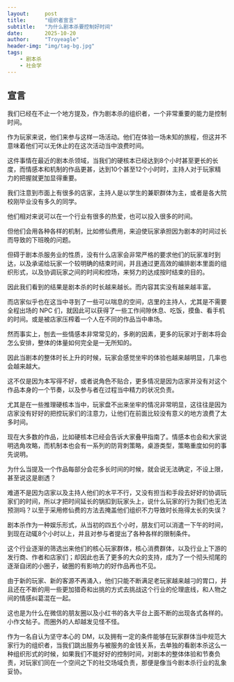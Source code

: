 ```yaml
---
layout:     post
title:      "组织者宣言"
subtitle:   "为什么剧本杀要控制好时间"
date:       2025-10-20
author:     "Troyeagle"
header-img: "img/tag-bg.jpg"
tags:
    - 剧本杀
    - 社会学
---
```


## 宣言

我们已经在不止一个地方提及，作为剧本杀的组织者，一个非常重要的能力是控制时间。

作为玩家来说，他们来参与这样一场活动。他们在体验一场未知的旅程，但这并不意味着他们可以无休止的在这次活动当中浪费时间。

这件事情在最近的剧本杀领域，当我们的硬核本已经达到8个小时甚至更长的长度，而情感本和机制的作品更甚，达到10个甚至12个小时时，主持人对于玩家精力的把握就更加显得重要。

我们注意到市面上有很多的店家，主持人是以学生的兼职群体为主，或者是各大院校刚毕业没有多久的同学。

他们相对来说可以在一个行业有很多的热爱，也可以投入很多的时间。

但他们会用各种各样的机制，比如修仙费用，来迫使玩家承担因为剧本的时间过长而导致的下班晚的问题。

但碍于剧本杀服务业的性质，没有什么店家会非常严格的要求他们的玩家准时到达，以及承诺给玩家一个较明确的结束时间，并且通过更高效的编排剧本里面的组织形式，以及协调玩家之间的时间和控场，来努力的达成按时结束的目的。

因此我们看到的结果是剧本杀的时长越来越长。而内容其实没有越来越丰富。

而店家似乎也在这当中寻到了一些可以喘息的空间，店里的主持人，尤其是不需要全程出场的 NPC 们，就因此可以获得了一些工作间隙休息、吃饭，摸鱼、看手机的时间。或是被店家压榨着一个人在不同的作品当中串场。

然而事实上，刨去一些情感本非常常见的，多刷的因素，更多的玩家对于剧本将会怎么安排，整体的体量如何完全是一无所知的。

因此当剧本的整体时长上升的时候，玩家会感觉坐牢的体验也越来越明显，几率也会越来越大。

这不仅是因为本写得不好，或者说角色不贴合，更多情况是因为店家并没有对这个作品本身的一个节奏，以及参与者在过程当中精力的状况负责。

尤其是在一些推理硬核本当中，玩家盘不出来坐牢的情况非常明显，这往往是因为店家没有好好的把控玩家们的注意力，让他们在前面比较没有意义的地方浪费了太多时间。

现在大多数的作品，比如硬核本已经会告诉大家叠甲指南了。情感本也会和大家说明选角攻略，而机制本也会有一系列的防背刺策略，桌游类型，策略重度如何的事先说明。

为什么当提及一个作品每部分会花多长时间的时候，就会说无法确定，不设上限，甚至说这是剧透？

难道不是因为店家以及主持人他们的水平不行，又没有担当和手段去好好的协调玩家们的时间，所以才把时间延长的锅扣到玩家头上，说什么玩家的行为我们也无法预测吗？以至于采用修仙费的方法去掩盖他们组织不力导致时长拖得太长的失误？

剧本杀作为一种娱乐形式，从当初的四五个小时，朋友们可以消遣一下午的时间，到现在动辄8个小时以上，并且对参与者提出了各种各样的限制条件。

这个行业逐渐的筛选出来他们的核心玩家群体，核心消费群体，以及行业上下游的发行商、作者和店家们；却因此也丢了更多的大众的支持，成为了一个彻头彻尾的逐渐自闭的小圈子，破圈的有影响力的好作品再也不见。

由于新的玩家、新的客源不再涌入，他们只能不断满足老玩家越来越刁的胃口，并且还在不断的用一些更加猎奇和出挑的方式去挑战这个行业的伦理底线，和人物之间的情感纠葛混在一起。

这也是为什么在微信的朋友圈以及小红书的各大平台上面不断的出现各式各样的。小作文帖子。而圈外的人却越发见怪不怪。

作为一名自认为坚守本心的 DM，以及拥有一定的条件能够在玩家群体当中规范大家行为的组织者，当我们跳出服务与被服务的金钱关系，去单独的看剧本杀这么一种组织形式的时候，如果我们不能好好的控制时间，对剧本的整体体验和节奏负责，对玩家们同在一个空间之下的社交场域负责，那便是像当今剧本杀行业的乱象妥协。
